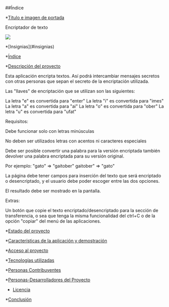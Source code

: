 ##Índice

*[Título e imagen de portada](#Título-e-imagen-de-portada)

Encriptador de texto

<p align="left">
   <img src="https://d3hqfahqx9wp4w.cloudfront.net/wp-content/uploads/2019/03/15134528/micron-cifrado-de-datos.jpg">
   </p>
*[Insignias](#insignias)

*[Índice](#índice)

*[Descripción del proyecto](#descripción-del-proyecto)

Esta aplicación encripta textos. Así podrá intercambiar mensajes secretos con otras personas que sepan el secreto de la encriptación utilizada.

Las "llaves" de encriptación que se utilizan son las siguientes:

La letra "e" es convertida para "enter"
La letra "i" es convertida para "imes"
La letra "a" es convertida para "ai"
La letra "o" es convertida para "ober"
La letra "u" es convertida para "ufat"

Requisitos:

Debe funcionar solo con letras minúsculas

No deben ser utilizados letras con acentos ni caracteres especiales

Debe ser posible convertir una palabra para la versión encriptada también devolver una palabra encriptada para su versión original.

Por ejemplo:
"gato" => "gaitober"
gaitober" => "gato"

La página debe tener campos para inserción del texto que será encriptado o desencriptado, y el usuario debe poder escoger entre las dos opciones.

El resultado debe ser mostrado en la pantalla.

Extras:

Un botón que copie el texto encriptado/desencriptado para la sección de transferencia, o sea que tenga la misma funcionalidad del ctrl+C o de la opción "copiar" del menú de las aplicaciones.

*[Estado del proyecto](#Estado-del-proyecto)


*[Características de la aplicación y demostración](#Características-de-la-aplicación-y-demostración)

*[Acceso al proyecto](#acceso-proyecto)

*[Tecnologías utilizadas](#tecnologías-utilizadas)

*[Personas Contribuyentes](#personas-contribuyentes)

*[Personas-Desarrolladores del Proyecto](#personas-desarrolladores)

* [Licencia](#licencia)

*[Conclusión](#conclusión)


